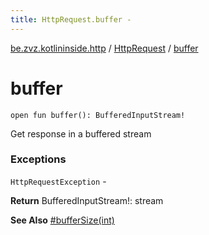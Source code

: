 ```yaml
---
title: HttpRequest.buffer - 
---
```


[be.zvz.kotlininside.http](../index.html) / [HttpRequest](index.html) / [buffer](./buffer.html)

# buffer

`open fun buffer(): BufferedInputStream!`

Get response in a buffered stream

### Exceptions

`HttpRequestException` -

**Return**
BufferedInputStream!: stream

**See Also**
[#bufferSize(int)](buffer-size.html)

